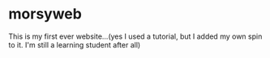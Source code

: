 # morsyweb
This is my first ever website...(yes I used a tutorial, but I added my own spin to it. I'm still a learning student after all)
